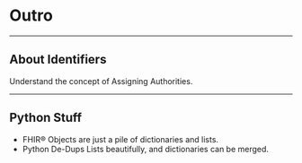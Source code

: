 <!-- .slide: data-background="#111d30" -->

# Outro <!-- .element: class="r-fit-text" -->

---

<!-- .slide: data-background="#111d30" -->

## About Identifiers

Understand the concept of Assigning Authorities.

---

<!-- .slide: data-background="#111d30" -->

## Python Stuff

- FHIR® Objects are just a pile of dictionaries and lists.  
- Python De-Dups Lists beautifully, and dictionaries can be merged.  




